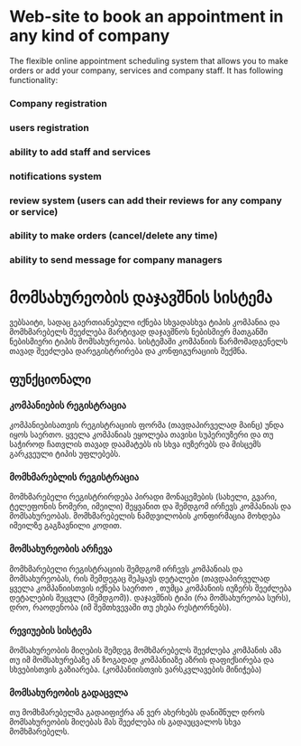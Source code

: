 # Web-site to book an appointment in any kind of company
The flexible online appointment scheduling system that allows you to make orders or add your company, services and company staff. It has following functionality:
### Company registration
### users registration
### ability to add staff and services
### notifications system
### review system (users can add their reviews for any company or service)
### ability to make orders (cancel/delete any time)
### ability to send message for company managers
# მომსახურეობის დაჯავშნის სისტემა
ვებსაიტი, სადაც გაერთიანებული იქნება სხვადასხვა ტიპის კომპანია და მომხმარებელს შეეძლება მარტივად დაჯავშნოს ნებისმიერ მათგანში ნებისმიერი ტიპის მომსახურეობა.
სისტემაში კომპანიის წარმომადგენელს თავად შეეძლება დარეგისტრირება და კონფიგურაციის შექმნა.
## ფუნქციონალი
### კომპანიების რეგისტრაცია
კომპანიებისათვის რეგისტრაციის ფორმა (თავდაპირველად მაინც) უნდა იყოს საერთო. ყველა კომპანიას ეყოლება თავისი სუპერიუზერი და თუ საჭიროდ ჩათვლის თავად დაამატებს
ის სხვა იუზერებს და მისცემს გარკვეული ტიპის უფლებებს.
### მომხმარებლის რეგისტრაცია
მომხმარებელი რეგისტრირდება პირადი მონაცემების (სახელი, გვარი, ტელეფონის ნომერი, იმეილი) შეყვანით და შემდგომ ირჩევს კომპანიას და მომსახურეობას. მომხმარებელის
ნამდვილობის კონფირმაცია მოხდება იმეილზე გაგზავნილი კოდით.
### მომსახურეობის არჩევა
მომხმარებელი რეგისტრაციის შემდგომ ირჩევს კომპანიას და მომსახურეობას, რის შემდეგაც შეჰყავს დეტალები (თავდაპირველად ყველა კომპანიისთვის იქნება საერთო , თუმცა კომპანიის იუზერს შეეძლება
დეტალების შეცვლა (შემდგომ)). დაჯავშნის ტიპი (რა მომსახურეობა სურს), დრო, რაოდენობა (იმ შემთხვევაში თუ ეხება რესტორნებს).
### რევიუების სისტემა
მომსახურეობის მიღების შემდეგ მომხმარებელს შეეძლება კომპანის ამა თუ იმ მომსახურებაზე ან ზოგადად კომპანიაზე აზრის დაფიქსირება და სხვებისთვის გაზიარება.
(კომპანიისთვის ვარსკვლავების მინიჭება)
### მომსახურეობის გადაცვლა
თუ მომხმარებელმა გადაიფიქრა ან ვერ ახერხებს დანიშნულ დროს მომსახურეობის მიღებას მას შეეძლება ის გადაუცვალოს სხვა მომხმარებელს.
